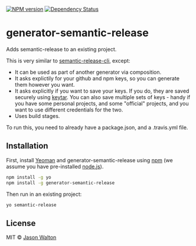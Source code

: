 [![NPM version][npm-image]][npm-url]
[![Dependency Status][daviddm-image]][daviddm-url]

# generator-semantic-release

Adds semantic-release to an existing project.

This is very similar to [semantic-release-cli](https://github.com/semantic-release/cli), except:

* It can be used as part of another generator via composition.
* It asks explictily for your github and npm keys, so you can generate them however you want.
* It asks explicitly if you want to save your keys.  If you do, they are saved securely using
  [keytar](https://github.com/atom/node-keytar).  You can also save multiple sets of keys -
  handy if you have some personal projects, and some "official" projects, and you want to use
  different credentials for the two.
* Uses build stages.

To run this, you need to already have a package.json, and a .travis.yml file.

## Installation

First, install [Yeoman](http://yeoman.io) and generator-semantic-release using [npm](https://www.npmjs.com/) (we assume you have pre-installed [node.js](https://nodejs.org/)).

```bash
npm install -g yo
npm install -g generator-semantic-release
```

Then run in an existing project:

```bash
yo semantic-release
```

## License

MIT © [Jason Walton](https://www.thedreaming.org/)

[npm-image]: https://badge.fury.io/js/generator-semantic-release.svg
[npm-url]: https://npmjs.org/package/generator-semantic-release
[daviddm-image]: https://david-dm.org/jwalton/generator-semantic-release.svg?theme=shields.io
[daviddm-url]: https://david-dm.org/jwalton/generator-semantic-release
